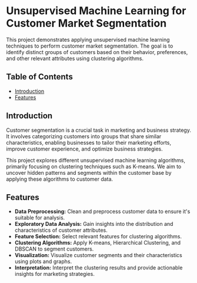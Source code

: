 # Unsupervised Machine Learning for Customer Market Segmentation

This project demonstrates applying unsupervised machine learning techniques to perform customer market segmentation. The goal is to identify distinct groups of customers based on their behavior, preferences, and other relevant attributes using clustering algorithms.

## Table of Contents

- [Introduction](#introduction)
- [Features](#features)

## Introduction

Customer segmentation is a crucial task in marketing and business strategy. It involves categorizing customers into groups that share similar characteristics, enabling businesses to tailor their marketing efforts, improve customer experience, and optimize business strategies.

This project explores different unsupervised machine learning algorithms, primarily focusing on clustering techniques such as K-means. We aim to uncover hidden patterns and segments within the customer base by applying these algorithms to customer data.

## Features

- **Data Preprocessing:** Clean and preprocess customer data to ensure it's suitable for analysis.
- **Exploratory Data Analysis:** Gain insights into the distribution and characteristics of customer attributes.
- **Feature Selection:** Select relevant features for clustering algorithms.
- **Clustering Algorithms:** Apply K-means, Hierarchical Clustering, and DBSCAN to segment customers.
- **Visualization:** Visualize customer segments and their characteristics using plots and graphs.
- **Interpretation:** Interpret the clustering results and provide actionable insights for marketing strategies.
